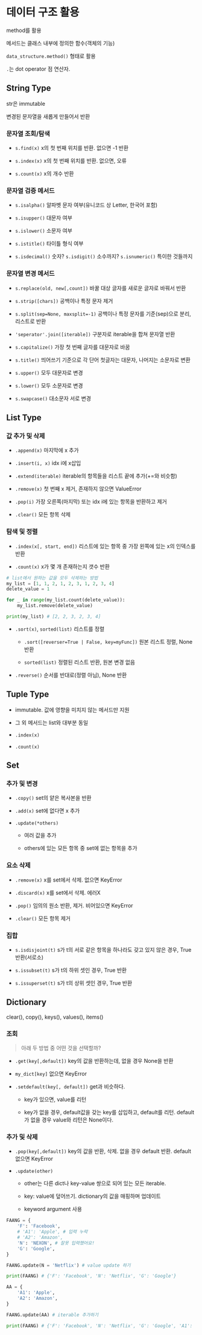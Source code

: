 # 데이터 구조 활용

method를 활용

메서드는 클래스 내부에 정의한 함수(객체의 기능)

`data_structure.method()` 형태로 활용

`.`는 dot operator 점 연산자.

## String Type

str은 immutable

변경된 문자열을 새롭게 만들어서 반환

### 문자열 조회/탐색

- `s.find(x)` x의 첫 번째 위치를 반환. 없으면 -1 반환

- `s.index(x)` x의 첫 번째 위치를 반환. 없으면, 오류

- `s.count(x)` x의 개수 반환

### 문자열 검증 메서드

- `s.isalpha()` 알파벳 문자 여부(유니코드 상 Letter, 한국어 포함)

- `s.isupper()` 대문자 여부

- `s.islower()` 소문자 여부

- `s.istitle()` 타이틀 형식 여부

- `s.isdecimal()` 숫자? `s.isdigit()` 소수까지? `s.isnumeric()` 특이한 것들까지

### 문자열 변경 메서드

- `s.replace(old, new[,count])` 바꿀 대상 글자를 새로운 글자로 바꿔서 반환

- `s.strip([chars])` 공백이나 특정 문자 제거

- `s.split(sep=None, maxsplit=-1)` 공백이나 특정 문자를 기준(sep)으로 분리, 리스트로 반환

- `'seperator'.join([iterable])` 구분자로 iterable을 합쳐 문자열 반환

- `s.capitalize()` 가장 첫 번째 글자를 대문자로 바꿈

- `s.title()` 띄어쓰기 기준으로 각 단어 첫글자는 대문자, 나머지는 소문자로 변환

- `s.upper()` 모두 대문자로 변경

- `s.lower()` 모두 소문자로 변경

- `s.swapcase()` 대소문자 서로 변경

## List Type

### 값 추가 및 삭제

- `.append(x)` 마지막에 x 추가

- `.insert(i, x)` idx i에 x삽입

- `.extend(iterable)` iterable의 항목들을 리스트 끝에 추가(+=와 비슷함)

- `.remove(x)` 첫 번째 x 제거, 존재하지 않으면 ValueError

- `.pop(i)` 가장 오른쪽(마지막) 또는 idx i에 있는 항목을 반환하고 제거

- `.clear()` 모든 항목 삭제

### 탐색 및 정렬

- `.index(x[, start, end])` 리스트에 있는 항목 중 가장 왼쪽에 있는 x의 인덱스를 반환

- `.count(x)` x가 몇 개 존재하는지 갯수 반환

```python
# list에서 원하는 값을 모두 삭제하는 방법
my_list = [1, 1, 2, 1, 2, 3, 1, 2, 3, 4]
delete_value = 1

for _ in range(my_list.count(delete_value)):
    my_list.remove(delete_value)

print(my_list) # [2, 2, 3, 2, 3, 4]
```

- `.sort(x)`, `sorted(list)` 리스트를 정렬

    - `.sort([reverser=True | False, key=myFunc])` 원본 리스트 정렬, None 반환

    - `sorted(list)` 정렬된 리스트 반환, 원본 변경 없음

- `.reverse()` 순서를 반대로(정렬 아님), None 반환

## Tuple Type

- immutable. 값에 영향을 미치지 않는 메서드만 지원

- 그 외 메서드는 list와 대부분 동일

- `.index(x)`

- `.count(x)`

## Set

### 추가 및 변경

- `.copy()` set의 얕은 복사본을 반환

- `.add(x)` set에 없다면 x 추가

- `.update(*others)` 

    - 여러 값을 추가

    - others에 있는 모든 항목 중 set에 없는 항목을 추가

### 요소 삭제

- `.remove(x)` x를 set에서 삭제. 없으면 KeyError

- `.discard(x)` x를 set에서 삭제. 에러X

- `.pop()` 임의의 원소 반환, 제거. 비어있으면 KeyError

- `.clear()` 모든 항목 제거

### 집합

- `s.isdisjoint(t)` s가 t의 서로 같은 항목을 하나라도 갖고 있지 않은 경우, True 반환(서로소)

- `s.issubset(t)` s가 t의 하위 셋인 경우, True 반환

- `s.issuperset(t)` s가 t의 상위 셋인 경우, True 반환

## Dictionary

clear(), copy(), keys(), values(), items()

### 조회

> 아래 두 방법 중 어떤 것을 선택할까?

- `.get(key[,default])` key의 값을 반환하는데, 없을 경우 None을 반환

- `my_dict[key]` 없으면 KeyError

- `.setdefault(key[, default])` get과 비슷하다.

    - key가 있으면, value를 리턴

    - key가 없을 경우, default값을 갖는 key를 삽입하고, default를 리턴. default가 없을 경우 value와 리턴은 None이다.

### 추가 및 삭제

- `.pop(key[,default])` key의 값을 반환, 삭제. 없을 경우 default 반환. default 없으면 KeyError

- `.update(other)` 

    - other는 다른 dict나 key-value 쌍으로 되어 있는 모든 iterable.

    - key: value에 덮어쓰기. dictionary의 값을 매핑하며 업데이트 

    - keyword argument 사용

```python
FAANG = {
    'F': 'Facebook',
    # 'A1': 'Apple', # 입력 누락
    # 'A2': 'Amazon',
    'N': 'NEXON', # 잘못 입력했어요!
    'G': 'Google',
}

FAANG.update(N = 'Netflix') # value update 하기

print(FAANG) # {'F': 'Facebook', 'N': 'Netflix', 'G': 'Google'}

AA = {
    'A1': 'Apple',
    'A2': 'Amazon',
}

FAANG.update(AA) # iterable 추가하기

print(FAANG) # {'F': 'Facebook', 'N': 'Netflix', 'G': 'Google', 'A1': 'Apple', 'A2': 'Amazon'}

```
